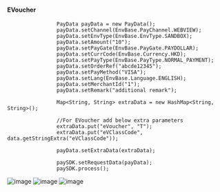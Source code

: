 

#### EVoucher
```
                PayData payData = new PayData();
                payData.setChannel(EnvBase.PayChannel.WEBVIEW);
                payData.setEnvType(EnvBase.EnvType.SANDBOX);
                payData.setAmount("10");
                payData.setPayGate(EnvBase.PayGate.PAYDOLLAR);
                payData.setCurrCode(EnvBase.Currency.HKD);
                payData.setPayType(EnvBase.PayType.NORMAL_PAYMENT);
                payData.setOrderRef("abcde12345");
                payData.setPayMethod("VISA");
                payData.setLang(EnvBase.Language.ENGLISH);
                payData.setMerchantId("1");
                payData.setRemark("additional remark");
                
                Map<String, String> extraData = new HashMap<String, String>();
                
                //For EVoucher add below extra parameters
                extraData.put("eVoucher", "T");
                extraData.put("eVClassCode", data.getStringExtra("eVClassCode"));

                payData.setExtraData(extraData);
                        
                paySDK.setRequestData(payData);
                paySDK.process();

```
![image](https://user-images.githubusercontent.com/57220911/90011789-d80fcd80-dcbf-11ea-9ff6-b875b0558141.png)  ![image](https://user-images.githubusercontent.com/57220911/90011886-ff669a80-dcbf-11ea-8a6d-f9211ec33bc8.png)
![image](https://user-images.githubusercontent.com/57220911/90012027-3b99fb00-dcc0-11ea-8ede-e4399f10cb28.png)




